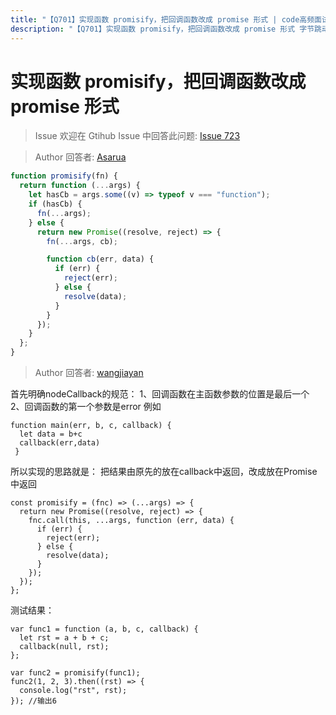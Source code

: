 ```yaml
---
title: "【Q701】实现函数 promisify，把回调函数改成 promise 形式 | code高频面试题"
description: "【Q701】实现函数 promisify，把回调函数改成 promise 形式 字节跳动面试题、阿里腾讯面试题、美团小米面试题。"
---
```


# 实现函数 promisify，把回调函数改成 promise 形式

> Issue
> 欢迎在 Gtihub Issue 中回答此问题: [Issue 723](https://github.com/shfshanyue/Daily-Question/issues/723)

> Author
> 回答者: [Asarua](https://github.com/Asarua)

```javascript
function promisify(fn) {
  return function (...args) {
    let hasCb = args.some((v) => typeof v === "function");
    if (hasCb) {
      fn(...args);
    } else {
      return new Promise((resolve, reject) => {
        fn(...args, cb);

        function cb(err, data) {
          if (err) {
            reject(err);
          } else {
            resolve(data);
          }
        }
      });
    }
  };
}
```

> Author
> 回答者: [wangjiayan](https://github.com/wangjiayan)

首先明确nodeCallback的规范：
1、回调函数在主函数参数的位置是最后一个
2、回调函数的第一个参数是error
例如

```
function main(err, b, c, callback) {
  let data = b+c
  callback(err,data)
 }
```

所以实现的思路就是：
把结果由原先的放在callback中返回，改成放在Promise中返回

```
const promisify = (fnc) => (...args) => {
  return new Promise((resolve, reject) => {
    fnc.call(this, ...args, function (err, data) {
      if (err) {
        reject(err);
      } else {
        resolve(data);
      }
    });
  });
};
```

测试结果：

```
var func1 = function (a, b, c, callback) {
  let rst = a + b + c;
  callback(null, rst);
};
```

```
var func2 = promisify(func1);
func2(1, 2, 3).then((rst) => {
  console.log("rst", rst);
}); //输出6
```
